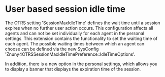 # User based session idle time

The OTRS setting 'SessionMaxIdleTime' defines the wait time until a session expires when no further user action occurs. This configuration affects all agents and can not be set individually for each agent in the personal settings. This extension contains the functionality to set the waiting time of each agent. The possible waiting times between which an agent can choose can be defined via the new SysConfig 'Znuny4OTRSSessionMaxIdleTimePreference::IdleTimeOptions'.

In addition, there is a new option in the personal settings, which allows you to display a banner that displays the expiration time of the session.